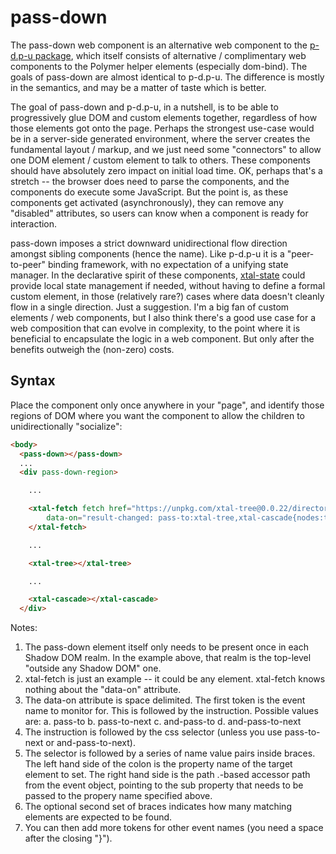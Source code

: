 # pass-down

The pass-down web component is an alternative web component to the [p-d.p-u package](https://www.webcomponents.org/element/p-d.p-u), which itself consists of alternative / complimentary web components to the Polymer helper elements (especially dom-bind).  The goals of pass-down are almost identical to p-d.p-u.  The difference is mostly in the semantics, and may be a matter of taste which is better.

The goal of pass-down and p-d.p-u, in a nutshell, is to be able to progressively glue DOM and custom elements together, regardless of how those elements got onto the page.  Perhaps the strongest use-case would be in a server-side generated environment, where the server creates the fundamental layout / markup, and we just need some "connectors" to allow one DOM element / custom element to talk to others.  These components should have absolutely zero impact on initial load time. OK, perhaps that's a stretch -- the browser does need to parse the components, and the components do execute some JavaScript.  But the point is, as these components get activated (asynchronously), they can remove any "disabled" attributes, so users can know when a component is ready for interaction.  

pass-down imposes a strict downward unidirectional flow direction amongst sibling components (hence the name).  Like p-d.p-u it is a "peer-to-peer" binding framework, with no expectation of a unifying state manager.  In the declarative spirit of these components, [xtal-state](https://www.webcomponents.org/element/xtal-state) could provide local state management if needed, without having to define a formal custom element, in those (relatively rare?) cases where data doesn't cleanly flow in a single direction.  Just a suggestion.  I'm a big fan of custom elements / web components, but I also think there's a good use case for a web composition that can evolve in complexity, to the point where it is beneficial to encapsulate the logic in a web component.  But only after the benefits outweigh the (non-zero) costs.


## Syntax
Place the component only once anywhere in your "page", and identify those regions of DOM where you want the component to allow the children to unidirectionally "socialize":

```html
<body>
  <pass-down></pass-down>
  ...
  <div pass-down-region>

    ...

    <xtal-fetch fetch href="https://unpkg.com/xtal-tree@0.0.22/directory.json" as="json" 
        data-on="result-changed: pass-to:xtal-tree,xtal-cascade{nodes:target.value}{2}">
    </xtal-fetch>

    ...

    <xtal-tree></xtal-tree>

    ...

    <xtal-cascade></xtal-cascade>
  </div>
```

Notes:

1)  The pass-down element itself only needs to be present once in each Shadow DOM realm.  In the example above, that realm is the top-level "outside any Shadow DOM" one.
2)  xtal-fetch is just an example -- it could be any element.  xtal-fetch knows nothing about the "data-on" attribute.
3)  The data-on attribute is space delimited.  The first token is the event name to monitor for.  This is followed by the instruction.  Possible values are:
  a.  pass-to
  b.  pass-to-next
  c.  and-pass-to
  d.  and-pass-to-next
4)  The instruction is followed by the css selector (unless you use pass-to-next or and-pass-to-next).
5)  The selector is followed by a series of name value pairs inside braces.  The left hand side of the colon is the property name of the target element to set.  The right hand side is the path .-based accessor path from the event object, pointing to the sub property that needs to be passed to the propery name specified above.
6)  The optional second set of braces indicates how many matching elements are expected to be found.
7)  You can then add more tokens for other event names (you need a space after the closing "}").



